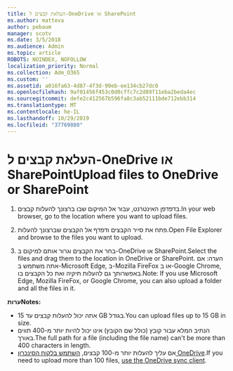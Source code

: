 ```yaml
---
title: העלאת קבצים ל-OneDrive או SharePoint
ms.author: matteva
author: pebaum
manager: scotv
ms.date: 3/5/2018
ms.audience: Admin
ms.topic: article
ROBOTS: NOINDEX, NOFOLLOW
localization_priority: Normal
ms.collection: Adm_O365
ms.custom: ''
ms.assetid: a016fa63-4d87-4f3d-99eb-ee134cb27dc0
ms.openlocfilehash: 9af01456f453c0d0cffc7c2d89f11eba2beda4ec
ms.sourcegitcommit: defe2c412567b596fa8c3ab52111bde712ebb314
ms.translationtype: MT
ms.contentlocale: he-IL
ms.lasthandoff: 10/29/2019
ms.locfileid: "37769880"
---
```

# <a name="upload-files-to-onedrive-or-sharepoint"></a><span data-ttu-id="708d4-102">העלאת קבצים ל-OneDrive או SharePoint</span><span class="sxs-lookup"><span data-stu-id="708d4-102">Upload files to OneDrive or SharePoint</span></span>

1. <span data-ttu-id="708d4-103">בדפדפן האינטרנט, עבור אל המיקום שבו ברצונך להעלות קבצים.</span><span class="sxs-lookup"><span data-stu-id="708d4-103">In your web browser, go to the location where you want to upload files.</span></span>
    
2. <span data-ttu-id="708d4-104">פתח את סייר הקבצים ודפדף אל הקבצים שברצונך להעלות.</span><span class="sxs-lookup"><span data-stu-id="708d4-104">Open File Explorer and browse to the files you want to upload.</span></span>
    
3. <span data-ttu-id="708d4-105">בחר את הקבצים וגרור אותם למיקום ב-OneDrive או SharePoint.</span><span class="sxs-lookup"><span data-stu-id="708d4-105">Select the files and drag them to the location in OneDrive or SharePoint.</span></span> <span data-ttu-id="708d4-106">הערה: אם אתה משתמש ב-Microsoft Edge, ב-Mozilla FireFox או ב-Google Chrome, באפשרותך גם להעלות תיקיה ואת כל הקבצים בו.</span><span class="sxs-lookup"><span data-stu-id="708d4-106">Note: If you use Microsoft Edge, Mozilla FireFox, or Google Chrome, you can also upload a folder and all the files in it.</span></span>
    
<span data-ttu-id="708d4-107">**ערות**</span><span class="sxs-lookup"><span data-stu-id="708d4-107">**Notes:**</span></span>
- <span data-ttu-id="708d4-108">אתה יכול להעלות קבצים עד 15 GB בגודל.</span><span class="sxs-lookup"><span data-stu-id="708d4-108">You can upload files up to 15 GB in size.</span></span> 
- <span data-ttu-id="708d4-109">הנתיב המלא עבור קובץ (כולל שם הקובץ) אינו יכול להיות יותר מ-400 תווים באורך.</span><span class="sxs-lookup"><span data-stu-id="708d4-109">The full path for a file (including the file name) can't be more than 400 characters in length.</span></span> 
- <span data-ttu-id="708d4-110">אם עליך להעלות יותר מ-100 קבצים, [השתמש בלקוח הסינכרון OneDrive](https://go.microsoft.com/fwlink/?linkid=866427).</span><span class="sxs-lookup"><span data-stu-id="708d4-110">If you need to upload more than 100 files, [use the OneDrive sync client](https://go.microsoft.com/fwlink/?linkid=866427).</span></span> 
  

